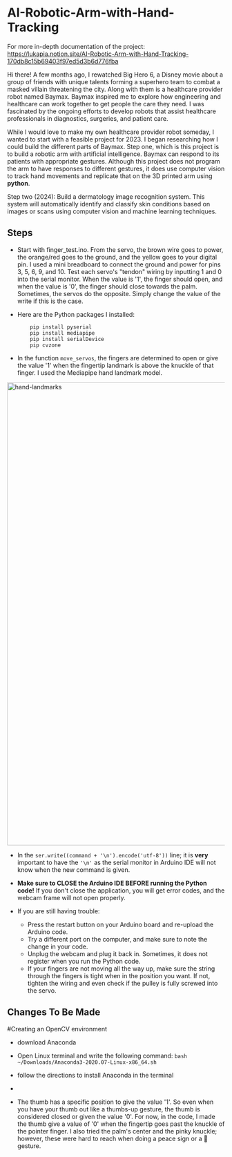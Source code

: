 # AI-Robotic-Arm-with-Hand-Tracking

For more in-depth documentation of the project: https://lukapia.notion.site/AI-Robotic-Arm-with-Hand-Tracking-170db8c15b69403f97ed5d3b6d776fba

Hi there! A few months ago, I rewatched Big Hero 6, a Disney movie about a group of friends with unique talents forming a superhero team to combat a masked villain threatening the city. Along with them is a healthcare provider robot named Baymax. Baymax inspired me to explore how engineering and healthcare can work together to get people the care they need. I was fascinated by the ongoing efforts to develop robots that assist healthcare professionals in diagnostics, surgeries, and patient care.

While I would love to make my own healthcare provider robot someday, I wanted to start with a feasible project for 2023. I began researching how I could build the different parts of Baymax. Step one, which is this project is to build a robotic arm with artificial intelligence. Baymax can respond to its patients with appropriate gestures. Although this project does not program the arm to have responses to different gestures, it does use computer vision to track hand movements and replicate that on the 3D printed arm using **python**. 

Step two (2024): Build a dermatology image recognition system. This system will automatically identify and classify skin conditions based on images or scans using computer vision and machine learning techniques. 


## Steps

- Start with finger_test.ino. From the servo, the brown wire goes to power, the orange/red goes to the ground, and the yellow goes to your digital pin. I used a mini breadboard to connect the ground and power for pins 3, 5, 6, 9, and 10. Test each servo's "tendon" wiring by inputting 1 and 0 into the serial monitor. When the value is '1', the finger should open, and when the value is '0', the finger should close towards the palm. Sometimes, the servos do the opposite. Simply change the value of the write if this is the case.

- Here are the Python packages I installed:
   ```
       pip install pyserial
       pip install mediapipe
       pip install serialDevice
       pip cvzone
   ```

- In the function `move_servos`, the fingers are determined to open or give the value '1' when the fingertip landmark is above the knuckle of that finger. I used the Mediapipe hand landmark model. 
<img width="1073" alt="hand-landmarks" src="https://github.com/liapia99/AI-Robotic-Arm-with-Hand-Tracking/assets/98356859/977a67f3-abdb-46c4-b090-85cb6d2fc756">

- In the `ser.write((command + '\n').encode('utf-8'))` line; it is **very** important to have the `'\n'` as the serial monitor in Arduino IDE will not know when the new command is given.

- **Make sure to CLOSE the Arduino IDE BEFORE running the Python code!** If you don't close the application, you will get error codes, and the webcam frame will not open properly.

- If you are still having trouble:
     - Press the restart button on your Arduino board and re-upload the Arduino code.
     - Try a different port on the computer, and make sure to note the change in your code.
     - Unplug the webcam and plug it back in. Sometimes, it does not register when you run the Python code.
     - If your fingers are not moving all the way up, make sure the string through the fingers is tight when in the position you want. If not,               tighten the wiring and even check if the pulley is fully screwed into the servo.
 
## Changes To Be Made

#Creating an OpenCV environment
- download Anaconda
- Open Linux terminal and write the following command: ```bash ~/Downloads/Anaconda3-2020.07-Linux-x86_64.sh```
- follow the directions to install Anaconda in the terminal
- 



- The thumb has a specific position to give the value '1'. So even when you have your thumb out like a thumbs-up gesture, the thumb is considered closed or given the value '0'. For now, in the code, I made the thumb give a value of '0' when the fingertip goes past the knuckle of the pointer finger. I also tried the palm's center and the pinky knuckle; however, these were hard to reach when doing a peace sign or a 🤟 gesture. 
